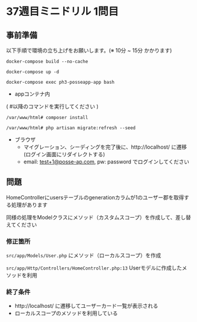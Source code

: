 # 37週目ミニドリル 1問目

## 事前準備

以下手順で環境の立ち上げをお願いします。(※ 10分 ~ 15分 かかります)

`docker-compose build --no-cache`

`docker-compose up -d`

`docker-compose exec ph3-posseapp-app bash`

- appコンテナ内

( #以降のコマンドを実行してください )

`/var/www/html# composer install`

`/var/www/html# php artisan migrate:refresh --seed`

- ブラウザ
  - マイグレーション、シーディングを完了後に、http://localhost/ に遷移(ログイン画面にリダイレクトする)
  - email: test+1@posse-ap.com, pw: password でログインしてください

## 問題

HomeControllerにusersテーブルのgenerationカラムが1のユーザー郡を取得する処理があります

同様の処理をModelクラスにメソッド（カスタムスコープ）を作成して、差し替えてください

### 修正箇所

`src/app/Models/User.php` にメソッド（ローカルスコープ）を作成

`src/app/Http/Controllers/HomeController.php:13` Userモデルに作成したメソッドを利用

### 終了条件

- http://localhost/ に遷移してユーザーカード一覧が表示される
- ローカルスコープのメソッドを利用している

